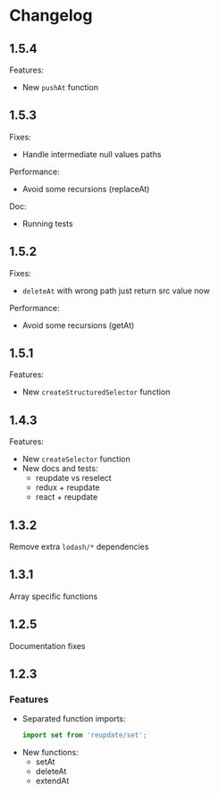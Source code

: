 # Changelog

## 1.5.4

Features:
* New `pushAt` function

## 1.5.3

Fixes:
* Handle intermediate null values paths

Performance:
* Avoid some recursions (replaceAt)

Doc:
* Running tests

## 1.5.2

Fixes:
* `deleteAt` with wrong path just return src value now

Performance:
* Avoid some recursions (getAt)

## 1.5.1

Features:
* New `createStructuredSelector` function

## 1.4.3

Features:
* New `createSelector` function
* New docs and tests:
  * reupdate vs reselect
  * redux + reupdate
  * react + reupdate

## 1.3.2

Remove extra `lodash/*` dependencies

## 1.3.1

Array specific functions

## 1.2.5

Documentation fixes

## 1.2.3

### Features
* Separated function imports: 
  ```jsx harmony
  import set from 'reupdate/set';
  ``` 
* New functions:
  * setAt
  * deleteAt
  * extendAt  
  